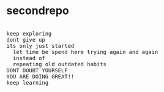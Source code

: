 # secondrepo
<pre> 
keep exploring
dont give up
its only just started 
  let time be spend here trying again and again
  instead of
  repeating old outdated habits
DONT DOUBT YOURSELF
YOU ARE DOING GREAT!!
keep learning
